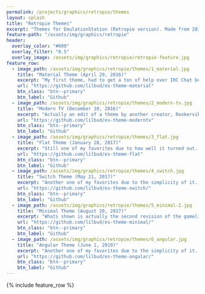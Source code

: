 ```yaml
---
permalink: /projects/graphics/retropie/themes
layout: splash
title: "Retropie Themes"
excerpt: "Themes for EmulationStation (Retropie version). Made from 2016-2019. These are provided as-is, I don't do any RetroPie stuff anymore (mostly due to lack of time)"
feature-path: "/assets/img/graphics/retropie"
header:
  overlay_color: "#000"
  overlay_filter: "0.5"
  overlay_image: /assets/img/graphics/retropie/retropie-feature.jpg
feature_row:
  - image_path: /assets/img/graphics/retropie/themes/1_material.jpg
    title: "Material Theme (April 29, 2016)"
    excerpt: "My first theme, had to get a ton of help over IRC Chat because it crashed the frontend due to running out of VRAM"
    url: "https://github.com/lilbud/es-theme-material"
    btn_class: "btn--primary"
    btn_label: "Github"
  - image_path: /assets/img/graphics/retropie/themes/2_modern-tv.jpg
    title: "Modern TV (December 10, 2016)"
    excerpt: "Actually an edit of a theme by another creator, Rookervik. My edits consisted of a gridview and a new layout for the gamelist."
    url: "https://github.com/lilbud/es-theme-moderntv"
    btn_class: "btn--primary"
    btn_label: "Github"
  - image_path: /assets/img/graphics/retropie/themes/3_flat.jpg
    title: "Flat Theme (January 28, 2017)"
    excerpt: "Still one of my favorites due to how well it turned out. Both light and dark themes. [Dark Version Here](https://github.com/lilbud/es-theme-flat-dark)"
    url: "https://github.com/lilbud/es-theme-flat"
    btn_class: "btn--primary"
    btn_label: "Github"
  - image_path: /assets/img/graphics/retropie/themes/4_switch.jpg
    title: "Switch Theme (May 21, 2017)"
    excerpt: "Another one of my favorites due to the simplicity of it. I based the layout off of Grila's Switch Theme for Launchbox."
    url: "https://github.com/lilbud/es-theme-switch/"
    btn_class: "btn--primary"
    btn_label: "Github"
  - image_path: /assets/img/graphics/retropie/themes/5_minimal-2.jpg
    title: "Minimal Theme (August 20, 2017)"
    excerpt: "Whats shown is actually the second revision of the gamelist, made to look like Kodi's default theme."
    url: "https://github.com/lilbud/es-theme-minimal/"
    btn_class: "btn--primary"
    btn_label: "Github"
  - image_path: /assets/img/graphics/retropie/themes/6_angular.jpg
    title: "Angular Theme (June 1, 2019)"
    excerpt: "Another one of my favorites due to the simplicity of it. I based the layout off of Grila's Switch Theme for Launchbox."
    url: "https://github.com/lilbud/es-theme-angular/"
    btn_class: "btn--primary"
    btn_label: "Github"
---
```


{% include feature_row %}
